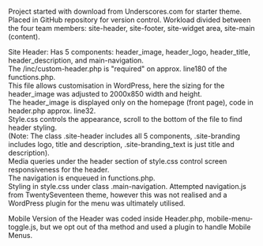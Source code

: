 Project started with download from Underscores.com for starter theme.  Placed in GitHub repository for version control.
Workload divided between the four team members: site-header, site-footer, site-widget area, site-main (content).

Site Header:
Has 5 components: header_image, header_logo, header_title, header_description, and main-navigation.  
The /inc/custom-header.php is "required" on approx. line180 of the functions.php.  
This file allows customisation in WordPress, here the sizing for the header_image was adjusted to 2000x850 width and height.  
The header_image is displayed only on the homepage (front page), code in header.php approx. line32.  
Style.css controls the appearance, scroll to the bottom of the file to find header styling.  
(Note: The class .site-header includes all 5 components, .site-branding includes logo, title and description, .site-branding_text is just title and description).  
Media queries under the header section of style.css control screen responsiveness for the header.  
The navigation is enqueued in functions.php.  
Styling in style.css under class .main-navigation. 
Attempted navigation.js from TwentySeventeen theme, however this was not realised and a WordPress plugin for the menu was ultimately utilised.

Mobile Version of the Header was coded inside Header.php, mobile-menu-toggle.js, but we opt out of tha method and used a plugin to handle Mobile Menus.

